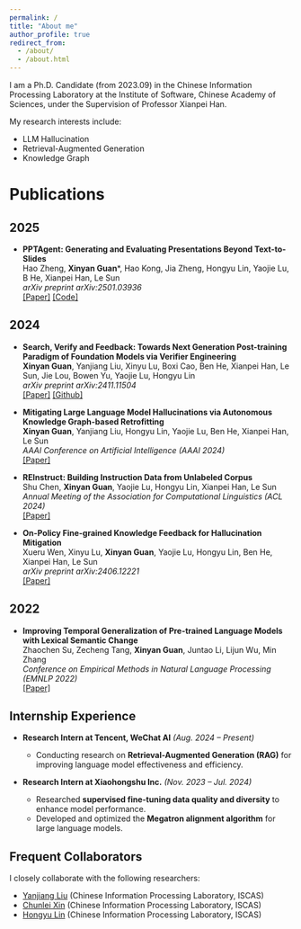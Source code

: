 ```yaml
---
permalink: /
title: "About me"
author_profile: true
redirect_from: 
  - /about/
  - /about.html
---
```


I am a Ph.D. Candidate (from 2023.09) in the Chinese Information Processing Laboratory at the Institute of Software, Chinese Academy of Sciences, under the Supervision of Professor Xianpei Han.

My research interests include:

* LLM Hallucination
* Retrieval-Augmented Generation
* Knowledge Graph


# Publications

## 2025

- **PPTAgent: Generating and Evaluating Presentations Beyond Text-to-Slides**  
  Hao Zheng, **Xinyan Guan**\*, Hao Kong, Jia Zheng, Hongyu Lin, Yaojie Lu, B He, Xianpei Han, Le Sun  
  *arXiv preprint arXiv:2501.03936*  
  [[Paper]](https://arxiv.org/abs/2501.03936) [[Code]](https://github.com/icip-cas/PPTAgent)

## 2024

- **Search, Verify and Feedback: Towards Next Generation Post-training Paradigm of Foundation Models via Verifier Engineering**  
  **Xinyan Guan**, Yanjiang Liu, Xinyu Lu, Boxi Cao, Ben He, Xianpei Han, Le Sun, Jie Lou, Bowen Yu, Yaojie Lu, Hongyu Lin  
  *arXiv preprint arXiv:2411.11504*  
  [[Paper]](https://arxiv.org/abs/2411.11504) [[Github]](https://github.com/icip-cas/Verifier-Engineering/tree/main)

- **Mitigating Large Language Model Hallucinations via Autonomous Knowledge Graph-based Retrofitting**  
  **Xinyan Guan**, Yanjiang Liu, Hongyu Lin, Yaojie Lu, Ben He, Xianpei Han, Le Sun  
  *AAAI Conference on Artificial Intelligence (AAAI 2024)*  
  [[Paper]](https://arxiv.org/abs/2311.13314)

- **REInstruct: Building Instruction Data from Unlabeled Corpus**  
  Shu Chen, **Xinyan Guan**, Yaojie Lu, Hongyu Lin, Xianpei Han, Le Sun  
  *Annual Meeting of the Association for Computational Linguistics (ACL 2024)*  
  [[Paper]](https://arxiv.org/abs/2408.10663)

- **On-Policy Fine-grained Knowledge Feedback for Hallucination Mitigation**  
  Xueru Wen, Xinyu Lu, **Xinyan Guan**, Yaojie Lu, Hongyu Lin, Ben He, Xianpei Han, Le Sun  
  *arXiv preprint arXiv:2406.12221*  
  [[Paper]](https://arxiv.org/abs/2406.12221)

## 2022

- **Improving Temporal Generalization of Pre-trained Language Models with Lexical Semantic Change**  
  Zhaochen Su, Zecheng Tang, **Xinyan Guan**, Juntao Li, Lijun Wu, Min Zhang  
  *Conference on Empirical Methods in Natural Language Processing (EMNLP 2022)*  
  [[Paper]](https://arxiv.org/abs/2210.17127)


## Internship Experience  

- **Research Intern at Tencent, WeChat AI** *(Aug. 2024 – Present)*  
  - Conducting research on **Retrieval-Augmented Generation (RAG)** for improving language model effectiveness and efficiency. 

- **Research Intern at Xiaohongshu Inc.** *(Nov. 2023 – Jul. 2024)*  
  - Researched **supervised fine-tuning data quality and diversity** to enhance model performance.  
  - Developed and optimized the **Megatron alignment algorithm** for large language models.  



## Frequent Collaborators  

I closely collaborate with the following researchers:

- [Yanjiang Liu](https://scholar.google.com/citations?user=3W1-QaMAAAAJ&hl=zh-CN) (Chinese Information Processing Laboratory, ISCAS)
- [Chunlei Xin](https://aclanthology.org/people/c/chunlei-xin/) (Chinese Information Processing Laboratory, ISCAS)
- [Hongyu Lin](https://scholar.google.com/citations?hl=zh-CN&user=mu5lLakAAAAJ) (Chinese Information Processing Laboratory, ISCAS)

